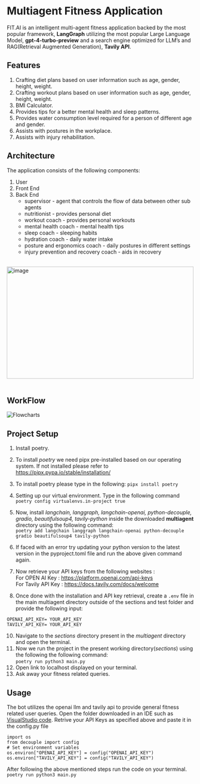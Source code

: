 # Multiagent Fitness Application<br>
FIT.AI is an intelligent multi-agent fitness application backed by the most popular framework, __LangGraph__ utilizing the most popular Large Language Model, 
__gpt-4-turbo-preview__ and a search engine optimized for LLM’s and RAG(Retrieval Augmented Generation), __Tavily API__.

## Features
1. Crafting diet plans based on user information such as age, gender, height, weight.
2. Crafting workout plans based on user information such as age, gender, height, weight.
3. BMI Calculator. 
4. Provides tips for a better mental health and sleep patterns.
5. Provides water consumption level required for a person of different age and gender.
6. Assists with postures in the workplace.
7. Assists with injury rehabilitation.

## Architecture
The application consists of the following components:<br>
1. User
2. Front End
3. Back End
   - supervisor - agent that controls the flow of data between other sub agents
   - nutritionist - provides personal diet
   - workout coach - provides personal workouts
   - mental health coach - mental health tips
   - sleep coach - sleeping habits
   - hydration coach - daily water intake  
   - posture and ergonomics coach - daily postures in different settings
   - injury prevention and recovery coach - aids in recovery<br><br>

<img width="500" alt="image" height="300" src="https://github.com/user-attachments/assets/0cf0f809-6aea-47d8-b773-61bc5a0d361f"><br><br>

## WorkFlow
![Flowcharts](https://github.com/user-attachments/assets/ac14c0b0-912a-4657-b2ec-3698f1fb168d)



## Project Setup
1. Install poetry.
   
3. To install _poetry_ we need pipx pre-installed based on our operating system.
   If not installed please refer to https://pipx.pypa.io/stable/installation/
4. To install poetry please type in the following: `pipx install poetry`
5. Setting up our virtual environment. Type in the following command<br>
   `poetry config virtualenvs.in-project true`
6. Now, install _langchain, langgraph, langchain-openai, python-decouple, gradio, beautifulsoup4, tavily-python_ inside the downloaded **multiagent** directory using the following command:<br>
   `poetry add langchain langgraph langchain-openai python-decouple gradio beautifulsoup4 tavily-python`
7. If faced with an error try updating your python version to the latest version in the pyproject.toml file and run the above given command again.
8. Now retrieve your API keys from the following websites :<br>
For OPEN AI Key : https://platform.openai.com/api-keys<br>
For Tavily API Key : https://docs.tavily.com/docs/welcome
   
9. Once done with the installation and API key retrieval, create a `.env` file in the main multiagent directory outside of the sections and test folder and provide the following input:<br>

```
OPENAI_API_KEY= YOUR_API_KEY
TAVILY_API_KEY= YOUR_API_KEY
```

10. Navigate to the _sections_ directory present in the _multiagent_ directory and open the terminal.
11. Now we run the project in the present working directory(_sections_) using the following the following command:<br>
`poetry run python3 main.py`
12. Open link to localhost displayed on your terminal.
13. Ask away your fitness related queries.


## Usage
The bot utilizes the openai llm and tavily api to provide general fitness related user queries.
Open the folder downloaded in an IDE such as [VisualStudio code](https://code.visualstudio.com/download).
Retrive your API Keys as specified above and paste it in the config.py file<br>

```
import os
from decouple import config
# Set environment variables
os.environ["OPENAI_API_KEY"] = config("OPENAI_API_KEY")
os.environ["TAVILY_API_KEY"] = config("TAVILY_API_KEY")
```

After following the above mentioned steps run the code on your terminal.<br>
`poetry run python3 main.py`
